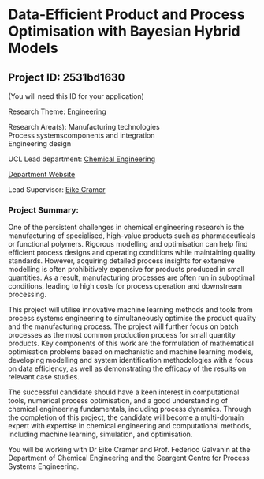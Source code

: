# Data-Efficient Product and Process Optimisation with Bayesian Hybrid Models

## Project ID: **2531bd1630**
(You will need this ID for your application)

Research Theme: [Engineering](../themes/engineering.md)

Research Area(s):
Manufacturing technologies<br />Process systemscomponents and integration<br />Engineering design

UCL Lead department: [Chemical Engineering](../departments/chemical-engineering.md)

[Department Website](https://www.ucl.ac.uk/chemical-engineering)

Lead Supervisor: [Eike Cramer](https://profiles.ucl.ac.uk/103759)

### Project Summary:

One of the persistent challenges in chemical engineering research is the manufacturing of specialised, high-value products such as pharmaceuticals or functional polymers. Rigorous modelling and optimisation can help find efficient process designs and operating conditions while maintaining quality standards. However, acquiring detailed process insights for extensive modelling is often prohibitively expensive for products produced in small quantities. As a result, manufacturing processes are often run in suboptimal conditions, leading to high costs for process operation and downstream processing. 

This project will utilise innovative machine learning methods and tools from process systems engineering to simultaneously optimise the product quality and the manufacturing process. The project will further focus on batch processes as the most common production process for small quantity products. Key components of this work are the formulation of mathematical optimisation problems based on mechanistic and machine learning models, developing modelling and system identification methodologies with a focus on data efficiency, as well as demonstrating the efficacy of the results on relevant case studies. 

The successful candidate should have a keen interest in computational tools, numerical process optimisation, and a good understanding of chemical engineering fundamentals, including process dynamics. Through the completion of this project, the candidate will become a multi-domain expert with expertise in chemical engineering and computational methods, including machine learning, simulation, and optimisation.

You will be working with Dr Eike Cramer and Prof. Federico Galvanin at the Department of Chemical Engineering and the Seargent Centre for Process Systems Engineering.
